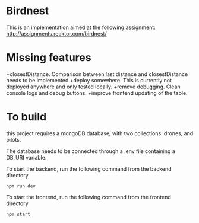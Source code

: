 # Birdnest
This is an implementation aimed at the following assignment: http://assignments.reaktor.com/birdnest/ 
# Missing features

+closestDistance. Comparison between last distance and closestDistance needs to be implemented
+deploy somewhere. This is currently not deployed anywhere and only tested locally.
+remove debugging. Clean console logs and debug buttons.
+improve frontend updating of the table.

# To build

this project requires a mongoDB database, with two collections: drones, and pilots.

The database needs to be connected through a .env file containing a DB_URI variable.


To start the backend, run the following command from the backend directory
```
npm run dev
```


To start the frontend, run the following command from the frontend directory
```
npm start
```

